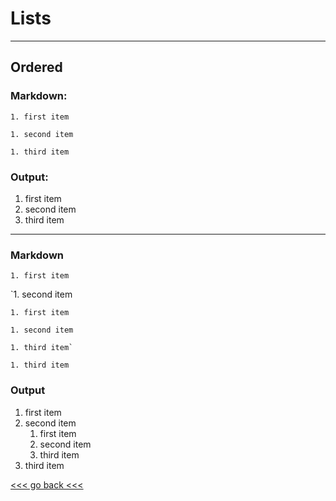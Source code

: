 # Lists

---

## Ordered

### Markdown:

`1. first item`

`1. second item`

`1. third item`

### Output:

1. first item
1. second item
1. third item

---

### Markdown

`1. first item`

`1. second item
  
    1. first item

    1. second item

    1. third item`

`1. third item`

### Output

1. first item
1. second item
    1. first item
    1. second item
    1. third item
1. third item

[<<< go back <<< ](https://github.com/Pal79/markdown-cheat-sheet)
